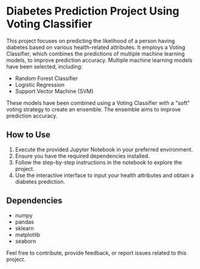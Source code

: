 # Diabetes Prediction Project Using Voting Classifier

This project focuses on predicting the likelihood of a person having diabetes based on various health-related attributes. It employs a Voting Classifier, which combines the predictions of multiple machine learning models, to improve prediction accuracy.
Multiple machine learning models have been selected, including:
- Random Forest Classifier
- Logistic Regression
- Support Vector Machine (SVM)

These models have been combined using a Voting Classifier with a "soft" voting strategy to create an ensemble. The ensemble aims to improve prediction accuracy.

## How to Use
1. Execute the provided Jupyter Notebook in your preferred environment.
2. Ensure you have the required dependencies installed.
3. Follow the step-by-step instructions in the notebook to explore the project.
4. Use the interactive interface to input your health attributes and obtain a diabetes prediction.

## Dependencies
- numpy
- pandas
- sklearn
- matplotlib
- seaborn

Feel free to contribute, provide feedback, or report issues related to this project.
